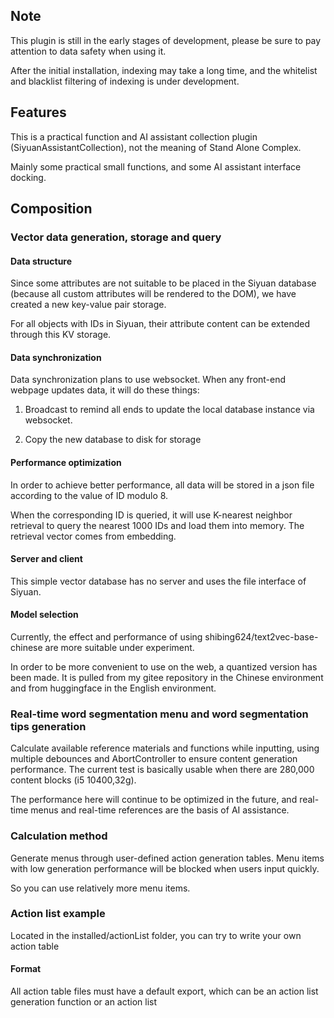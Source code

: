 ## Note

This plugin is still in the early stages of development, please be sure to pay attention to data safety when using it.

After the initial installation, indexing may take a long time, and the whitelist and blacklist filtering of indexing is under development.

## Features

This is a practical function and AI assistant collection plugin (SiyuanAssistantCollection), not the meaning of Stand Alone Complex.

Mainly some practical small functions, and some AI assistant interface docking.

## Composition

### Vector data generation, storage and query

#### Data structure

Since some attributes are not suitable to be placed in the Siyuan database (because all custom attributes will be rendered to the DOM), we have created a new key-value pair storage.

For all objects with IDs in Siyuan, their attribute content can be extended through this KV storage.

#### Data synchronization

Data synchronization plans to use websocket. When any front-end webpage updates data, it will do these things:

1. Broadcast to remind all ends to update the local database instance via websocket.

2. Copy the new database to disk for storage

#### Performance optimization

In order to achieve better performance, all data will be stored in a json file according to the value of ID modulo 8.

When the corresponding ID is queried, it will use K-nearest neighbor retrieval to query the nearest 1000 IDs and load them into memory. The retrieval vector comes from embedding.

#### Server and client

This simple vector database has no server and uses the file interface of Siyuan.

#### Model selection

Currently, the effect and performance of using shibing624/text2vec-base-chinese are more suitable under experiment.

In order to be more convenient to use on the web, a quantized version has been made. It is pulled from my gitee repository in the Chinese environment and from huggingface in the English environment.

### Real-time word segmentation menu and word segmentation tips generation

Calculate available reference materials and functions while inputting, using multiple debounces and AbortController to ensure content generation performance. The current test is basically usable when there are 280,000 content blocks (i5 10400,32g).

The performance here will continue to be optimized in the future, and real-time menus and real-time references are the basis of AI assistance.

### Calculation method

Generate menus through user-defined action generation tables. Menu items with low generation performance will be blocked when users input quickly.

So you can use relatively more menu items.

### Action list example

Located in the installed/actionList folder, you can try to write your own action table

#### Format

All action table files must have a default export, which can be an action list generation function or an action list